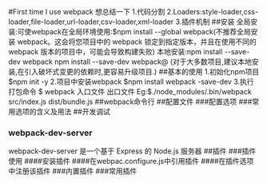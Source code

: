 #First time I use webpack
想总结一下
1.代码分割
2.Loaders:style-loader,css-loader,file-loader,url-loader,csv-loader,xml-loader
3.插件机制
##安装
全局安装:可使webpack在全局环境使用:$npm install --global webpack(不推荐全局安装 webpack。这会将您项目中的 webpack 锁定到指定版本，并且在使用不同的 webpack 版本的项目中，可能会导致构建失败)
本地安装:npm install --save-dev webpack
npm install --save-dev webpack@<version>
(对于大多数项目,建议本地安装,在引入破坏式变更的依赖时,更容易升级项目.)
##基本的使用
1.初始化npm项目 $npm init -y
2.项目中安装webpack $npm install webpack -save-dev
3.执行打包命令 $ webpack 入口文件 出口文件 
Eg:$./node_modules/.bin/webpack src/index.js dist/bundle.js
##webpack命令行
##配置文件
###配置选项
###常用选项的含义及用法
##开发调试
### webpack-dev-server
webpack-dev-server 是一个基于 Express 的 Node.js 服务器
##插件
###插件使用
####安装插件
####在webpac.configure.js中引用插件
####在插件选项中注册该插件
###内置插件
###常用插件





